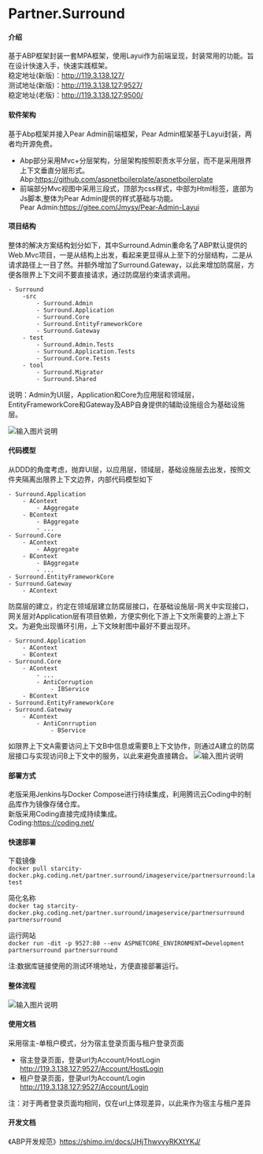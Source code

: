 # Partner.Surround

#### 介绍
基于ABP框架封装一套MPA框架，使用Layui作为前端呈现，封装常用的功能。旨在设计快速入手，快速实践框架。  
稳定地址(新版)：http://119.3.138.127/  
测试地址(新版)：http://119.3.138.127:9527/  
稳定地址(老版)：http://119.3.138.127:9500/  

#### 软件架构
基于Abp框架并接入Pear Admin前端框架，Pear Admin框架基于Layui封装，两者均开源免费。  
* Abp部分采用Mvc+分层架构，分层架构按照职责水平分层，而不是采用限界上下文垂直分层形式。  
Abp:https://github.com/aspnetboilerplate/aspnetboilerplate 
* 前端部分Mvc视图中采用三段式，顶部为css样式，中部为Html标签，底部为Js脚本,整体为Pear Admin提供的样式基础与功能。  
Pear Admin:https://gitee.com/Jmysy/Pear-Admin-Layui  

#### 项目结构

整体的解决方案结构划分如下，其中Surround.Admin重命名了ABP默认提供的Web.Mvc项目，一是从结构上出发，看起来更显得从上至下的分层结构，二是从请求路径上一目了然。并额外增加了Surround.Gateway，以此来增加防腐层，方便各限界上下文间不要直接请求，通过防腐层约束请求调用。

```
- Surround
    -src
        - Surround.Admin
        - Surround.Application
        - Surround.Core
        - Surround.EntityFrameworkCore
        - Surround.Gateway
    - test
        - Surround.Admin.Tests
        - Surround.Application.Tests
        - Surround.Core.Tests
    - tool
        - Surround.Migrator
        - Surround.Shared
```

说明：Admin为UI层，Application和Core为应用层和领域层，EntityFrameworkCore和Gateway及ABP自身提供的辅助设施组合为基础设施层。  

![输入图片说明](https://images.gitee.com/uploads/images/2020/1121/171553_bb9520e7_890387.png "屏幕截图.png")

#### 代码模型
从DDD的角度考虑，抛弃UI层，以应用层，领域层，基础设施层去出发，按照文件夹隔离出限界上下文边界，内部代码模型如下

```
- Surround.Application
    - AContext
        - AAggregate
    - BContext
        - BAggregate
        - ...
- Surround.Core
    - AContext
        - AAggregate
    - BContext
        - BAggregate
        - ...
- Surround.EntityFrameworkCore
- Surround.Gateway
    - AContext
```

防腐层的建立，约定在领域层建立防腐层接口，在基础设施层-网关中实现接口，网关层对Application层有项目依赖，方便实例化下游上下文所需要的上游上下文。为避免出现循环引用，上下文映射图中最好不要出现环。

```
- Surround.Application
    - AContext
    - BContext
- Surround.Core
    - AContext
        - ...
        - AntiCorruption
            - IBService
    - BContext
- Surround.EntityFrameworkCore
- Surround.Gateway
    - AContext
        - AntiConrruption
            - BService
```
如限界上下文A需要访问上下文B中信息或需要B上下文协作，则通过A建立的防腐层接口与实现访问B上下文中的服务，以此来避免直接耦合。
![输入图片说明](https://images.gitee.com/uploads/images/2020/1121/173254_0c7d3c61_890387.png "屏幕截图.png")

#### 部署方式
老版采用Jenkins与Docker Compose进行持续集成，利用腾讯云Coding中的制品库作为镜像存储仓库。  
新版采用Coding直接完成持续集成。  
Coding:https://coding.net/

#### 快速部署
下载镜像  
`docker pull starcity-docker.pkg.coding.net/partner.surround/imageservice/partnersurround:latest`

简化名称  
`docker tag starcity-docker.pkg.coding.net/partner.surround/imageservice/partnersurround partnersurround`

运行网站  
`docker run -dit -p 9527:80 --env ASPNETCORE_ENVIRONMENT=Development partnersurround partnersurround`

注:数据库链接使用的测试环境地址，方便直接部署运行。

#### 整体流程
![输入图片说明](https://images.gitee.com/uploads/images/2020/0705/200516_e24c4bcd_890387.png "屏幕截图.png")

#### 使用文档
采用宿主-单租户模式，分为宿主登录页面与租户登录页面  
* 宿主登录页面，登录url为Account/HostLogin  
http://119.3.138.127:9527/Account/HostLogin  
* 租户登录页面，登录url为Account/Login  
http://119.3.138.127:9527/Account/Login

注：对于两者登录页面均相同，仅在url上体现差异，以此来作为宿主与租户差异

#### 开发文档
《ABP开发规范》https://shimo.im/docs/JHjThwvvyRKXtYKJ/ 